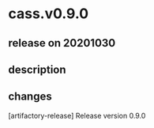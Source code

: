 # cass.v0.9.0

## release on 20201030

## description

## changes

[artifactory-release] Release version 0.9.0

